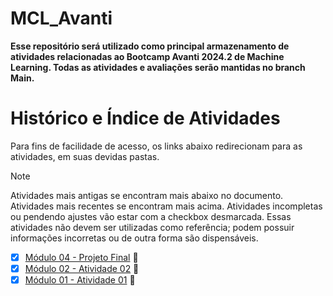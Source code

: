 # MCL_Avanti
**Esse repositório será utilizado como principal armazenamento de atividades relacionadas ao Bootcamp Avanti 2024.2 de Machine Learning. Todas as atividades e avaliações serão mantidas no branch Main.**

# Histórico e Índice de Atividades
Para fins de facilidade de acesso, os links abaixo redirecionam para as atividades, em suas devidas pastas.

> [!NOTE]
> Atividades mais antigas se encontram mais abaixo no documento. Atividades mais recentes se encontram mais acima. Atividades incompletas ou pendendo ajustes vão estar com a checkbox desmarcada. Essas atividades não devem ser utilizadas como referência; podem possuir informações incorretas ou de outra forma são dispensáveis.

- [x] [Módulo 04 - Projeto Final](https://github.com/couldbeElex/MCL_Avanti/blob/main/modulo04/README.md) 📝
- [x] [Módulo 02 - Atividade 02](https://github.com/couldbeElex/MCL_Avanti/blob/f4c892a641620a3b6d7a05977caa1682597b82c8/modulo02/atividade02.ipynb) 📝
- [x] [Módulo 01 - Atividade 01](https://github.com/couldbeElex/MCL_Avanti/blob/main/modulo01/atividade01.md) 📝

